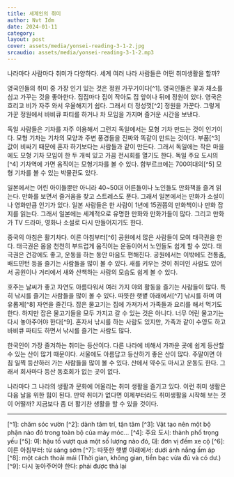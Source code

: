 ```yaml
---
title: 세계인의 취미
author: Nvt Idm
date: 2024-01-11
category:
layout: post
cover: assets/media/yonsei-reading-3-1-2.jpg
srcaudio: assets/media/yonsei-reading-3-1-2.mp3
---
```

나라마다 사람마다 취미가 다양하다. 세계 여러 나라 사람들은 어떤 취미생활을 할까?

영국인들의 취미 중 가장 인기 있는 것은 정원 가꾸기이다[^1]. 영국인들은 꽃과 채소를 심고 가꾸는 것을 좋아한다. 집집마다 집이 작아도 집 앞이나 뒤에 정원이 있다. 영국은 흐리고 비가 자주 와서 우울해지기 쉽다. 그래서 더 정성껏[^2] 정원을 가꾼다. 그렇게 가꾼 정원에서 바비큐 파티를 하거나 차 모임을 가지며 즐거운 시간을 보낸다.

독일 사람들은 기차를 자주 이용해서 그런지 독일에서는 모형 기차 만드는 것이 인기이다. 모형 기차는 기차의 모양과 주변 풍경들을 진짜와 똑같이 만드는 것이다. 부품[^3] 값이 비싸기 때문에 혼자 하기보다는 사람들과 같이 만든다. 그래서 독일에는 작은 마을에도 모형 기차 모임이 한 두 개씩 있고 가끔 전시회를 열기도 한다. 독일 주요 도시의[^4] 기차역에 가면 움직이는 모형기차를 볼 수 있다. 함부르크에는 700여대의[^5] 모형 기차를 볼 수 있는 박물관도 있다.

일본에서는 어린 아이들뿐만 아니라 40~50대 어른들이나 노인들도 만화책을 즐겨 읽는다. 만화를 보면서 즐거움을 찾고 스트레스도 푼다. 그래서 일본에서는 만화가 소설이나 영화만큼 인기가 있다. 일본 사람들은 한 사람이 1년에 15권쯤의 만화책이나 만화 잡지를 읽는다. 그래서 일본에는 세계적으로 유명한 만화와 만화가들이 많다. 그리고 만화가 TV 드라마, 영화나 소설로 다시 만들어지기도 한다.

중국의 아침은 활기차다. 이른 아침부터[^6] 공원에서 많은 사람들이 모여 태극권을 한다. 태극권은 몸을 천천히 부드럽게 움직이는 운동이어서 노인들도 쉽게 할 수 있다. 태극권은 건강에도 좋고, 운동을 하는 동안 마음도 편해진다. 공원에서는 이밖에도 전통춤, 배드민턴 등을 즐기는 사람들을 많이 볼 수 있다. 새를 키우는 것이 취미인 사람도 있어서 공원이나 거리에서 새와 산책하는 사람의 모습도 쉽게 볼 수 있다.

호주는 날씨가 좋고 자연도 아름다워서 여러 가지 야외 활동을 즐기는 사람들이 많다. 특히 낚시를 즐기는 사람들을 많이 볼 수 있다. 따뜻한 햇볕 아래에서[^7] 낚시를 하며 여유롭게[^8] 자연을 즐긴다. 잡은 물고기는 집에 가져가서 가족들과 요리를 해서 먹기도 한다. 하지만 잡은 물고기들을 모두 가지고 갈 수 있는 것은 아니다. 너무 어린 물고기는 다시 놓아주어야 한다[^9]. 혼자서 낚시를 하는 사람도 있지만, 가족과 같이 수영도 하고 바비큐 파티도 하면서 낚시를 즐기는 사람도 많다.

한국인이 가장 즐겨하는 취미는 등산이다. 다른 나라에 비해서 가까운 곳에 쉽게 등산할 수 있는 산이 많기 때문이다. 서울에도 아름답고 등산하기 좋은 산이 많다. 주말이면 아침 일찍 등산하러 가는 사람들을 많이 볼 수 있다. 산에서 약수도 마시고 운동도 한다. 그래서 회사마다 등산 동호회가 없는 곳이 없다.

나라마다 그 나라의 생활과 문화에 어울리는 취미 생활을 즐기고 있다. 이런 취미 생활은 다음 날을 위한 힘이 된다. 만약 취미가 없다면 이제부터라도 취미생활을 시작해 보는 것이 어떨까? 지금보다 좀 더 활기찬 생활을 할 수 있을 것이다.

<hr>
[^1]: chăm sóc vườn
[^2]: dành tâm trí, tận tâm
[^3]: Vật tạo nên một bộ phận nào đó trong toàn bộ của máy móc...
[^4]: 주요 도시: thành phố trọng yếu
[^5]: 여: hậu tố vượt quá một số lượng nào đó, 대: đơn vị đếm xe cộ
[^6]: 이른 아침부터: từ sáng sớm
[^7]: 따뜻한 햇볕 아래에서: dưới ánh nắng ấm áp
[^8]: một cách thoải mái (Thời gian, không gian, tiền bạc vừa đủ và có dư.)
[^9]: 다시 놓아주어야 한다: phải được thả lại
